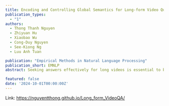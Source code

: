 ```yaml
---
title: Encoding and Controlling Global Semantics for Long-form Video Question Answering
publication_types:
  - "1"
authors:
  - Thong Thanh Nguyen
  - Zhiyuan Hu
  - Xiaobao Wu
  - Cong-Duy Nguyen
  - See-Kiong Ng
  - Luu Anh Tuan

publication: "Empirical Methods in Natural Language Processing"
publication_short: EMNLP
abstract: Seeking answers effectively for long videos is essential to build video question answering (videoQA) systems. Previous methods adaptively select frames and regions from long videos to save computations. However, this fails to reason over the whole sequence of video, leading to sub-optimal performance. To address this problem, we introduce a state space layer (SSL) into multi-modal Transformer to efficiently integrate global semantics of the video, which mitigates the video information loss caused by frame and region selection modules. Our SSL includes a gating unit to enable controllability over the flow of global semantics into visual representations. To further enhance the controllability, we introduce a cross-modal compositional congruence (C^3) objective to encourage global semantics aligned with the question. To rigorously evaluate long-form videoQA capacity, we construct two new benchmarks Ego-QA and MAD-QA featuring videos of considerably long length, i.e. 17.5 minutes and 1.9 hours, respectively. Extensive experiments demonstrate the superiority of our framework on these new as well as existing datasets.

featured: false
date: '2024-10-01T00:00:00Z'
---
```

Link: https://nguyentthong.github.io/Long_form_VideoQA/
